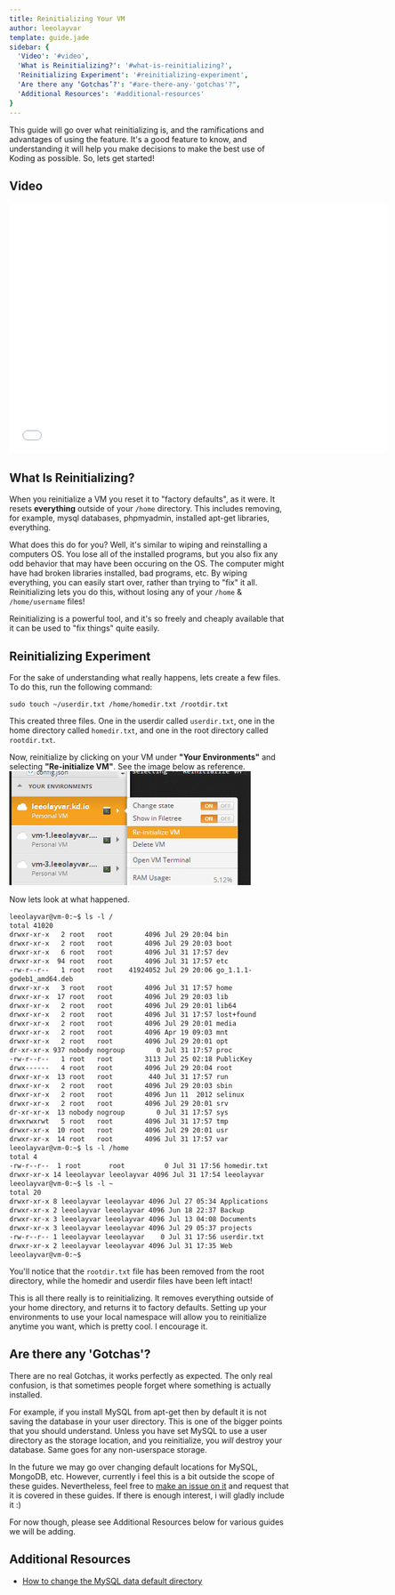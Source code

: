 ```yaml
---
title: Reinitializing Your VM
author: leeolayvar
template: guide.jade
sidebar: {
  'Video': '#video',
  'What is Reinitializing?': '#what-is-reinitializing?',
  'Reinitializing Experiment': '#reinitializing-experiment',
  'Are there any ‘Gotchas’?': "#are-there-any-'gotchas'?",
  'Additional Resources': '#additional-resources'
}
---
```



This guide will go over what reinitializing is, and the ramifications and
advantages of using the feature. It's a good feature to know, and
understanding it will help you make decisions to make the best use of Koding
as possible. So, lets get started!



## Video

<iframe width="680" height="450" src="//www.youtube.com/embed/gOnMImx0Wwk" frameborder="0" allowfullscreen></iframe>



## What Is Reinitializing?

When you reinitialize a VM you reset it to "factory defaults", as it were.
It resets **everything** outside of your `/home` directory. This
includes removing, for example, mysql databases, phpmyadmin, installed
apt-get libraries, everything.

What does this do for you? Well, it's similar to wiping and reinstalling
a computers OS. You lose all of the installed programs, but you also fix any
odd behavior that may have been occuring on the OS. The computer might have
had broken libraries installed, bad programs, etc. By wiping everything,
you can easily start over, rather than trying to "fix" it all.
Reinitializing lets you do this, without losing any of your `/home` &
`/home/username` files!

Reinitializing is a powerful tool, and it's so freely and cheaply available
that it can be used to "fix things" quite easily.



## Reinitializing Experiment

For the sake of understanding what really happens, lets create a few files.
To do this, run the following command:

```
sudo touch ~/userdir.txt /home/homedir.txt /rootdir.txt
```

This created three files. One in the userdir called `userdir.txt`, one in
the home directory called `homedir.txt`, and one in the root directory
called `rootdir.txt`.

Now, reinitialize by clicking on your VM under **"Your Environments"** and
selecting **"Re-initialize VM"**. See the image below as reference.
![Reinitialize VM](reinitializevm.png)


Now lets look at what happened.

```
leeolayvar@vm-0:~$ ls -l /
total 41020
drwxr-xr-x   2 root   root        4096 Jul 29 20:04 bin
drwxr-xr-x   2 root   root        4096 Jul 29 20:03 boot
drwxr-xr-x   6 root   root        4096 Jul 31 17:57 dev
drwxr-xr-x  94 root   root        4096 Jul 31 17:57 etc
-rw-r--r--   1 root   root    41924052 Jul 29 20:06 go_1.1.1-godeb1_amd64.deb
drwxr-xr-x   3 root   root        4096 Jul 31 17:57 home
drwxr-xr-x  17 root   root        4096 Jul 29 20:03 lib
drwxr-xr-x   2 root   root        4096 Jul 29 20:01 lib64
drwxr-xr-x   2 root   root        4096 Jul 31 17:57 lost+found
drwxr-xr-x   2 root   root        4096 Jul 29 20:01 media
drwxr-xr-x   2 root   root        4096 Apr 19 09:03 mnt
drwxr-xr-x   2 root   root        4096 Jul 29 20:01 opt
dr-xr-xr-x 937 nobody nogroup        0 Jul 31 17:57 proc
-rw-r--r--   1 root   root        3113 Jul 25 02:18 PublicKey
drwx------   4 root   root        4096 Jul 29 20:04 root
drwxr-xr-x  13 root   root         440 Jul 31 17:57 run
drwxr-xr-x   2 root   root        4096 Jul 29 20:03 sbin
drwxr-xr-x   2 root   root        4096 Jun 11  2012 selinux
drwxr-xr-x   2 root   root        4096 Jul 29 20:01 srv
dr-xr-xr-x  13 nobody nogroup        0 Jul 31 17:57 sys
drwxrwxrwt   5 root   root        4096 Jul 31 17:57 tmp
drwxr-xr-x  10 root   root        4096 Jul 29 20:01 usr
drwxr-xr-x  14 root   root        4096 Jul 31 17:57 var
leeolayvar@vm-0:~$ ls -l /home
total 4
-rw-r--r--  1 root       root          0 Jul 31 17:56 homedir.txt
drwxr-xr-x 14 leeolayvar leeolayvar 4096 Jul 31 17:54 leeolayvar
leeolayvar@vm-0:~$ ls -l ~
total 20
drwxr-xr-x 8 leeolayvar leeolayvar 4096 Jul 27 05:34 Applications
drwxr-xr-x 2 leeolayvar leeolayvar 4096 Jun 18 22:37 Backup
drwxr-xr-x 3 leeolayvar leeolayvar 4096 Jul 13 04:08 Documents
drwxr-xr-x 3 leeolayvar leeolayvar 4096 Jul 29 05:37 projects
-rw-r--r-- 1 leeolayvar leeolayvar    0 Jul 31 17:56 userdir.txt
drwxr-xr-x 2 leeolayvar leeolayvar 4096 Jul 31 17:35 Web
leeolayvar@vm-0:~$  
```

You'll notice that the `rootdir.txt` file has been removed from the root
directory, while the homedir and userdir files have been left intact!

This is all there really is to reinitializing. It removes everything
outside of your home directory, and returns it to factory defaults.
Setting up your environments to use your local namespace will allow
you to reinitialize anytime you want, which is pretty cool. I encourage it.



## Are there any 'Gotchas'?

There are no real Gotchas, it works perfectly as expected. The only real
confusion, is that sometimes people forget where something is actually
installed.

For example, if you install MySQL from apt-get then by default it is
not saving the database in your user directory. This is one of the bigger
points that you should understand. Unless you have set MySQL to use a
user directory as the storage location, and you reinitialize, you *will*
destroy your database. Same goes for any non-userspace storage.

In the future we may go over changing default locations for MySQL, MongoDB,
etc. However, currently i feel this is a bit outside the scope of these
guides. Nevertheless, feel free to
[make an issue on it](https://github.com/koding/docs/issues/new) and
request that it is covered in these guides. If there is enough interest,
i will gladly include it :)

For now though, please see Additional Resources below for various guides
we will be adding.



## Additional Resources

- [How to change the MySQL data default directory](http://www.ubuntugeek.com/how-to-change-the-mysql-data-default-directory.html)

